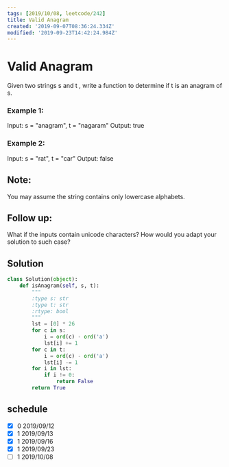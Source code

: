 ```yaml
---
tags: [2019/10/08, leetcode/242]
title: Valid Anagram
created: '2019-09-07T08:36:24.334Z'
modified: '2019-09-23T14:42:24.984Z'
---
```


# Valid Anagram

Given two strings s and t , write a function to determine if t is an anagram of s.

### Example 1:

Input: s = "anagram", t = "nagaram"
Output: true

### Example 2:

Input: s = "rat", t = "car"
Output: false

## Note:
You may assume the string contains only lowercase alphabets.

## Follow up:
What if the inputs contain unicode characters? How would you adapt your solution to such case?


## Solution

```python
class Solution(object):
    def isAnagram(self, s, t):
        """
        :type s: str
        :type t: str
        :rtype: bool
        """
        lst = [0] * 26
        for c in s:
            i = ord(c) - ord('a')
            lst[i] += 1
        for c in t:
            i = ord(c) - ord('a')
            lst[i] -= 1
        for i in lst:
            if i != 0:
                return False
        return True
```

## schedule

* [x] 0 2019/09/12
* [x] 1 2019/09/13
* [x] 1 2019/09/16
* [x] 1 2019/09/23
* [ ] 1 2019/10/08
